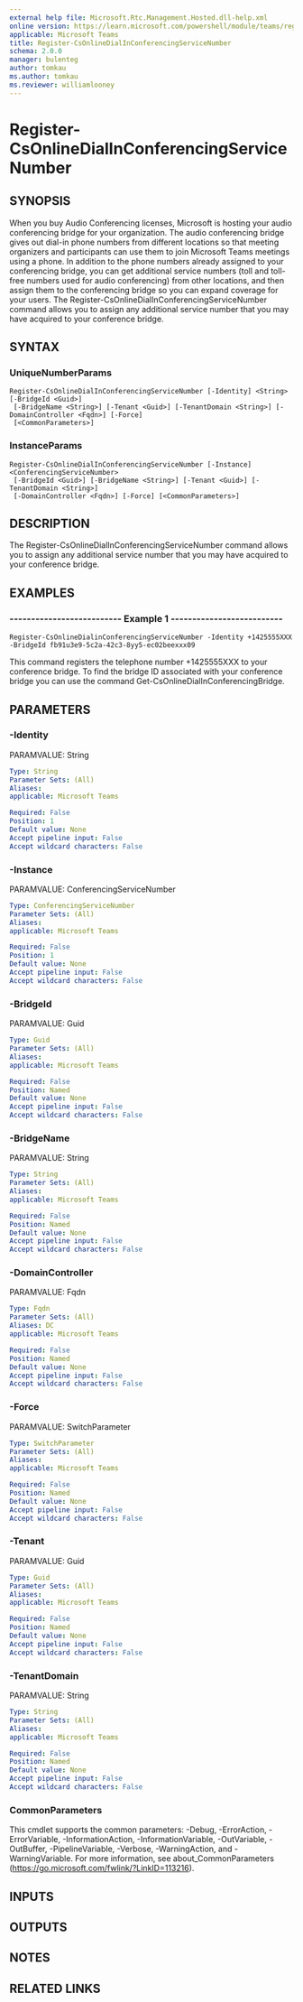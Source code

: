 ```yaml
---
external help file: Microsoft.Rtc.Management.Hosted.dll-help.xml 
online version: https://learn.microsoft.com/powershell/module/teams/register-csonlinedialinconferencingservicenumber
applicable: Microsoft Teams
title: Register-CsOnlineDialInConferencingServiceNumber
schema: 2.0.0
manager: bulenteg
author: tomkau
ms.author: tomkau
ms.reviewer: williamlooney
---
```


# Register-CsOnlineDialInConferencingServiceNumber

## SYNOPSIS
When you buy Audio Conferencing licenses, Microsoft is hosting your audio conferencing bridge for your organization. The audio conferencing bridge gives out dial-in phone numbers from different locations so that meeting organizers and participants can use them to join Microsoft Teams meetings using a phone.
In addition to the phone numbers already assigned to your conferencing bridge, you can get additional service numbers (toll and toll-free numbers used for audio conferencing) from other locations, and then assign them to the conferencing bridge so you can expand coverage for your users. The Register-CsOnlineDialInConferencingServiceNumber command allows you to assign any additional service number that you may have acquired to your conference bridge. 


## SYNTAX

### UniqueNumberParams
```
Register-CsOnlineDialInConferencingServiceNumber [-Identity] <String> [-BridgeId <Guid>]
 [-BridgeName <String>] [-Tenant <Guid>] [-TenantDomain <String>] [-DomainController <Fqdn>] [-Force]
 [<CommonParameters>]
```

### InstanceParams
```
Register-CsOnlineDialInConferencingServiceNumber [-Instance] <ConferencingServiceNumber>
 [-BridgeId <Guid>] [-BridgeName <String>] [-Tenant <Guid>] [-TenantDomain <String>]
 [-DomainController <Fqdn>] [-Force] [<CommonParameters>]
```

## DESCRIPTION
The Register-CsOnlineDialInConferencingServiceNumber command allows you to assign any additional service number that you may have acquired to your conference bridge. 

## EXAMPLES

### -------------------------- Example 1 --------------------------
```
Register-CsOnlineDialinConferencingServiceNumber -Identity +1425555XXX -BridgeId fb91u3e9-5c2a-42c3-8yy5-ec02beexxx09
```

This command registers the telephone number +1425555XXX to your conference bridge. To find the bridge ID associated with your conference bridge you can use the command Get-CsOnlineDialInConferencingBridge.


## PARAMETERS

### -Identity
PARAMVALUE: String

```yaml
Type: String
Parameter Sets: (All)
Aliases: 
applicable: Microsoft Teams

Required: False
Position: 1
Default value: None
Accept pipeline input: False
Accept wildcard characters: False
```

### -Instance
PARAMVALUE: ConferencingServiceNumber

```yaml
Type: ConferencingServiceNumber
Parameter Sets: (All)
Aliases: 
applicable: Microsoft Teams

Required: False
Position: 1
Default value: None
Accept pipeline input: False
Accept wildcard characters: False
```

### -BridgeId
PARAMVALUE: Guid

```yaml
Type: Guid
Parameter Sets: (All)
Aliases: 
applicable: Microsoft Teams

Required: False
Position: Named
Default value: None
Accept pipeline input: False
Accept wildcard characters: False
```

### -BridgeName
PARAMVALUE: String

```yaml
Type: String
Parameter Sets: (All)
Aliases: 
applicable: Microsoft Teams

Required: False
Position: Named
Default value: None
Accept pipeline input: False
Accept wildcard characters: False
```

### -DomainController
PARAMVALUE: Fqdn

```yaml
Type: Fqdn
Parameter Sets: (All)
Aliases: DC
applicable: Microsoft Teams

Required: False
Position: Named
Default value: None
Accept pipeline input: False
Accept wildcard characters: False
```

### -Force
PARAMVALUE: SwitchParameter

```yaml
Type: SwitchParameter
Parameter Sets: (All)
Aliases: 
applicable: Microsoft Teams

Required: False
Position: Named
Default value: None
Accept pipeline input: False
Accept wildcard characters: False
```

### -Tenant
PARAMVALUE: Guid

```yaml
Type: Guid
Parameter Sets: (All)
Aliases: 
applicable: Microsoft Teams

Required: False
Position: Named
Default value: None
Accept pipeline input: False
Accept wildcard characters: False
```

### -TenantDomain
PARAMVALUE: String

```yaml
Type: String
Parameter Sets: (All)
Aliases: 
applicable: Microsoft Teams

Required: False
Position: Named
Default value: None
Accept pipeline input: False
Accept wildcard characters: False
```

### CommonParameters
This cmdlet supports the common parameters: -Debug, -ErrorAction, -ErrorVariable, -InformationAction, -InformationVariable, -OutVariable, -OutBuffer, -PipelineVariable, -Verbose, -WarningAction, and -WarningVariable. For more information, see about_CommonParameters (https://go.microsoft.com/fwlink/?LinkID=113216).

## INPUTS

## OUTPUTS

## NOTES

## RELATED LINKS
